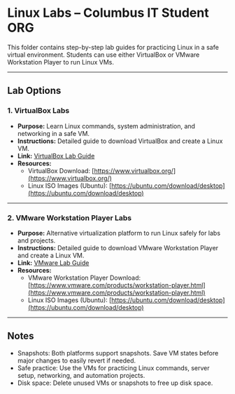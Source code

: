 # Linux Labs – Columbus IT Student ORG

This folder contains step-by-step lab guides for practicing Linux in a safe virtual environment. Students can use either VirtualBox or VMware Workstation Player to run Linux VMs.

---

## Lab Options

### 1. VirtualBox Labs
- **Purpose:** Learn Linux commands, system administration, and networking in a safe VM.
- **Instructions:** Detailed guide to download VirtualBox and create a Linux VM.
- **Link:** [VirtualBox Lab Guide](./virtualbox/create-linux-vm.md)
- **Resources:**
  - VirtualBox Download: [https://www.virtualbox.org/](https://www.virtualbox.org/)
  - Linux ISO Images (Ubuntu): [https://ubuntu.com/download/desktop](https://ubuntu.com/download/desktop)

---

### 2. VMware Workstation Player Labs
- **Purpose:** Alternative virtualization platform to run Linux safely for labs and projects.
- **Instructions:** Detailed guide to download VMware Workstation Player and create a Linux VM.
- **Link:** [VMware Lab Guide](./vmware/create-linux-vm.md)
- **Resources:**
  - VMware Workstation Player Download: [https://www.vmware.com/products/workstation-player.html](https://www.vmware.com/products/workstation-player.html)
  - Linux ISO Images (Ubuntu): [https://ubuntu.com/download/desktop](https://ubuntu.com/download/desktop)

---

## Notes
- Snapshots: Both platforms support snapshots. Save VM states before major changes to easily revert if needed.
- Safe practice: Use the VMs for practicing Linux commands, server setup, networking, and automation projects.
- Disk space: Delete unused VMs or snapshots to free up disk space.
